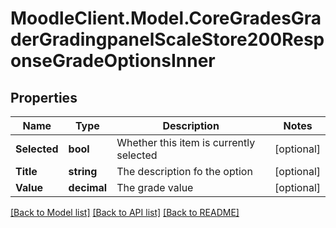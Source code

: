 # MoodleClient.Model.CoreGradesGraderGradingpanelScaleStore200ResponseGradeOptionsInner

## Properties

Name | Type | Description | Notes
------------ | ------------- | ------------- | -------------
**Selected** | **bool** | Whether this item is currently selected | [optional] 
**Title** | **string** | The description fo the option | [optional] 
**Value** | **decimal** | The grade value | [optional] 

[[Back to Model list]](../README.md#documentation-for-models) [[Back to API list]](../README.md#documentation-for-api-endpoints) [[Back to README]](../README.md)

